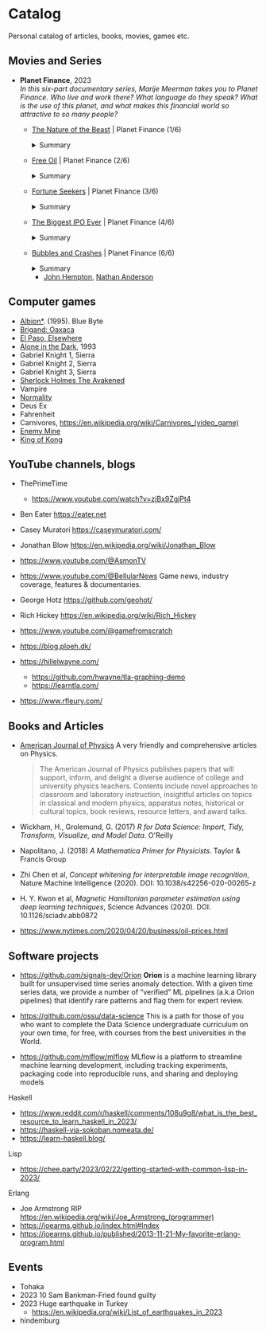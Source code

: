 # Catalog

Personal catalog of articles, books, movies, games etc.

## Movies and Series

- **Planet Finance**, 2023</br>
  *In this six-part documentary series, Marije Meerman takes you to Planet Finance. Who live and work there? What language do they speak? What is the use of this planet, and what makes this financial world so attractive to so many people?*
  - [The Nature of the Beast](https://youtu.be/WWdXI1_En9A?si=UNLoXTZc0VYdWzNF) | Planet Finance (1/6) 
    <details><summary>Summary</summary>
    <em>For most, Planet Finance is a complex, influential world that only becomes visible when crashes occur in the financial markets. Stock market prices quickly shot back up on Planet Finance during the COVID pandemic, while the inhabitants of planet Earth were still sweeping the shards together. 
    The contrast could hardly be greater. But how does such a market emerge? Through interviews including the founder of the market in oil futures, one of its first traders and a neuropsychologist who mentally guides traders and hedge fund managers in making risky decisions, it becomes clear how Planet Finance grew into what it is today.</em>
    </details>
  - [Free Oil](https://youtu.be/oZcH_VyFMUQ?si=V48pqDj3LfpCrSox) | Planet Finance (2/6) </br>
    <details><summary>Summary</summary><em>Planet Finance sets the world price for many commodities: for grain, for gold and also for oil. There is always demand for oil and the price is constantly changing. It is hard to imagine now, but at the beginning of the COVID pandemic, we could not get rid of oil. The world's oil supply was floating at sea. The tankers, and their crews, had no choice but to wait for a better price. And then came a day when a barrel of oil was free! How can a market be so derailed?</em></details>
  - [Fortune Seekers](https://youtu.be/3V7XklEC1Qk?si=0P1HyRoUcY6kzTTF) | Planet Finance (3/6)</br>
    <details><summary>Summary</summary><em>Planet Finance is a mostly unknown, adventurous and also attractive world for the retail trader. In Japan, you won't get interest on your savings for decades. Entering the foreign exchange market is then a low-threshold step. 'Mrs Watanabe' is a collective name for the one and a half million Japanese individuals in this market and a household name in the shiny towers of Planet Finance. But on the foreign exchange market, the value of one currency always rises or falls against another. Where one wins, by definition someone else loses. It's a Zero Sum Game. Who wins when you lose?</em></details>
  - [The Biggest IPO Ever](https://youtu.be/MJlR7JlC5wo?si=oLZkogpQoEnaH852) | Planet Finance (4/6)</br>
    <details><summary>Summary</summary><em>Although the financial industry in China is still in its infancy, 7% of Chinese people are already trading the markets, and millions more are being added every month. Western investors are also lining up to benefit from China's economic growth. For years, Wall Street gave China wide latitude to raise money on the international capital market, such as with Jack Ma's Alibaba IPO. In 2020, when Ma also wanted to take his new company Ant Group public he no longer did so on Wall Street but wanted to do so simultaneously in Shanghai and Hong Kong. That plan strained the relationship between China and Planet Finance. By whose rules will the game ultimately be played?</em></details>
  - [Bubbles and Crashes](https://youtu.be/i_up7b9yU44?si=q4_7lS-TGirJx3kq) | Planet Finance (6/6)</br>
    <details><summary>Summary</summary><em>The so-called shortsellers live off the mistakes of others. They win when others lose. A shortseller benefits from the fact that many investors are guided by the delusion of the day. The events at three famous companies popular among investors, the Flemish Lernout & Hauspie, the German Wirecard and the American Gamestop, show the forces the shortseller encounters when going against the emotions of the masses.</em>
    </details>

    - [John Hempton](https://en.wikipedia.org/wiki/John_Hempton), [Nathan Anderson](https://en.wikipedia.org/wiki/Nathan_Anderson)
    
       
## Computer games

- [<italic>Albion*](https://en.wikipedia.org/wiki/Albion_(video_game)). (1995). Blue Byte
- [Brigand: Oaxaca](https://store.steampowered.com/app/652410/Brigand_Oaxaca/)
- [El Paso, Elsewhere](https://store.steampowered.com/app/1546310/El_Paso_Elsewhere/)
- [Alone in the Dark](https://store.steampowered.com/app/548090/Alone_in_the_Dark_1/), 1993
- Gabriel Knight 1, Sierra
- Gabriel Knight 2, Sierra
- Gabriel Knight 3, Sierra
- [Sherlock Holmes The Avakened](https://store.steampowered.com/app/1949030/Sherlock_Holmes_The_Awakened/)
- Vampire
- [Normality](https://store.steampowered.com/app/400370/Normality/)
- Deus Ex
- Fahrenheit
- Carnivores, <https://en.wikipedia.org/wiki/Carnivores_(video_game)>
- [Enemy Mine](https://www.csfd.cz/film/7225-muj-nepritel/prehled/)
- [King of Kong](https://www.imdb.com/title/tt0923752/)

## YouTube channels, blogs

- ThePrimeTime
  - <https://www.youtube.com/watch?v=zjBx9ZgjPt4>

- Ben Eater <https://eater.net>
- Casey Muratori <https://caseymuratori.com/>
- Jonathan Blow <https://en.wikipedia.org/wiki/Jonathan_Blow>
- <https://www.youtube.com/@AsmonTV>
- <https://www.youtube.com/@BellularNews>
  Game news, industry coverage, features & documentaries.
- George Hotz <https://github.com/geohot/>
- Rich Hickey <https://en.wikipedia.org/wiki/Rich_Hickey>
- <https://www.youtube.com/@gamefromscratch>
- <https://blog.ploeh.dk/>
- <https://hillelwayne.com/>
  - <https://github.com/hwayne/tla-graphing-demo>
  - <https://learntla.com/>
- <https://www.rfleury.com/>

## Books and Articles

- [American Journal of Physics](https://pubs.aip.org/aapt/ajp)
  A very friendly and comprehensive articles on Physics.
  > The American Journal of Physics publishes papers that will support, inform, and delight a diverse audience of college and university physics teachers. Contents include novel approaches to classroom and laboratory instruction, insightful articles on topics in classical and modern physics, apparatus notes, historical or cultural topics, book reviews, resource letters, and award talks.  

- Wickham, H., Grolemund, G. (2017) *R for Data Science: Import, Tidy, Transform, Visualize, and Model Data*. O'Reilly
- Napolitano, J. (2018) *A Mathematica Primer for Physicists*. Taylor & Francis Group

- Zhi Chen et al, *Concept whitening for interpretable image recognition*, Nature Machine Intelligence (2020). DOI: 10.1038/s42256-020-00265-z
- H. Y. Kwon et al, *Magnetic Hamiltonian parameter estimation using deep learning techniques*, Science Advances (2020). DOI: 10.1126/sciadv.abb0872

- https://www.nytimes.com/2020/04/20/business/oil-prices.html

## Software projects

- <https://github.com/signals-dev/Orion>
  **Orion** is a machine learning library built for unsupervised time series anomaly detection. With a given time series data, we provide a number of “verified” ML pipelines (a.k.a Orion pipelines) that identify rare patterns and flag them for expert review.

- <https://github.com/ossu/data-science>
  This is a path for those of you who want to complete the Data Science undergraduate curriculum on your own time, for free, with courses from the best universities in the World.

- <https://github.com/mlflow/mlflow>
  MLflow is a platform to streamline machine learning development, including tracking experiments, packaging code into reproducible runs, and sharing and deploying models

Haskell

- <https://www.reddit.com/r/haskell/comments/108u9g8/what_is_the_best_resource_to_learn_haskell_in_2023/>
- <https://haskell-via-sokoban.nomeata.de/>
- <https://learn-haskell.blog/>

Lisp

- <https://chee.party/2023/02/22/getting-started-with-common-lisp-in-2023/>

Erlang

- Joe Armstrong RIP <https://en.wikipedia.org/wiki/Joe_Armstrong_(programmer)>
- <https://joearms.github.io/index.html#Index>
- <https://joearms.github.io/published/2013-11-21-My-favorite-erlang-program.html>


## Events

- Tohaka 
- 2023 10 Sam Bankman-Fried found guilty
- 2023 Huge earthquake in Turkey
  - <https://en.wikipedia.org/wiki/List_of_earthquakes_in_2023>
- hindemburg